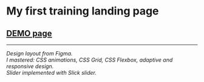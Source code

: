 # My first training landing page

## [DEMO page](https://mastermind-777.github.io/My-second-landing-page/)

---

*Design layout from Figma.*    
*I mastered: CSS animations, CSS Grid, CSS Flexbox, adaptive and responsive design.*    
*Slider implemented with Slick slider.*  
